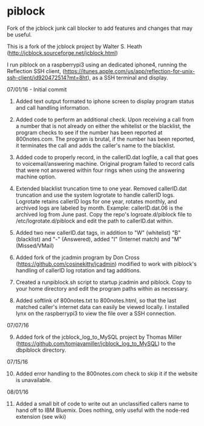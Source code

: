 # piblock
Fork of the jcblock junk call blocker to add features and changes that may be useful.

This is a fork of the jcblock project by Walter S. Heath (http://jcblock.sourceforge.net/jcblock.html)

I run piblock on a raspberrypi3 using an dedicated iphone4, running the Reflection SSH client, 
(https://itunes.apple.com/us/app/reflection-for-unix-ssh-client/id920472514?mt=8ht), as a SSH terminal and display.

07/01/16 - Initial commit

1) Added text output formated to iphone screen to display program status and call handling information.

2) Added code to perform an additional check. Upon receiving a call from a number that is not already on either 
   the whitelist or the blacklist, the program checks to see if the number has been reported at 800notes.com. 
   The program is brutal, if the number has been reported, it terminates the call and adds the caller's name
   to the blacklist.

3) Added code to properly record, in the callerID.dat logfile, a call that goes to voicemail/answering machine.
   Original program failed to record calls that were not answered within four rings when using the answering machine
   option.
   
4) Extended blacklist truncation time to one year. Removed callerID.dat truncation and use the system logrotate to
   handle callerID logs. Logrotate retains callerID logs for one year, rotates monthly, and archived logs are
   labeled by month. Example: callerID.dat.06 is the archived log from June past. 
   Copy the repo's logroate.d/piblock file to /etc/logrotate.d/piblock and edit the path to callerID.dat within.
   
5) Added two new callerID.dat tags, in addition to "W" (whitelist) "B" (blacklist) and "-" (Answered), 
   added "I" (Internet match) and "M" (Missed/VMail)

6) Added fork of the jcadmin program by Don Cross (https://github.com/cosinekitty/jcadmin) modified to work with 
   piblock's handling of callerID log rotation and tag additions.

7) Created a runpiblock.sh script to startup jcadmin and piblock. 
   Copy to your home directory and edit the program paths within as necessary.  

8) Added softlink of 800notes.txt to 800notes.html, so that the last matched caller's internet data can easily 
   be viewed locally. I installed lynx on the raspberrypi3 to view the file over a SSH connection. 

07/07/16

9) Added fork of the jcblock_log_to_MySQL project by Thomas Miller (https://github.com/tomjavamiller/jcblock_log_to_MySQL) to the dbpiblock directory.

07/15/16

10) Added error handling to the 800notes.com check to skip it if the website is unavailable.

08/01/16

11) Added a small bit of code to write out an unclassified callers name to hand off to IBM Bluemix. Does nothing, only useful with the node-red extension (see wiki)

